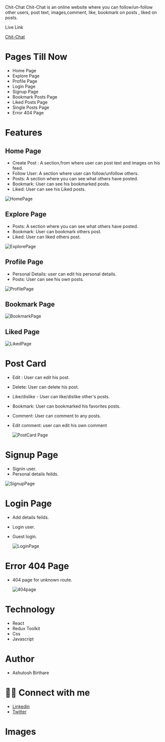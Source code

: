 Chit-Chat
Chit-Chat is an online website where you can follow/un-follow other users, post text, images,comment, like, bookmark on posts , liked on posts.

Live Link

[Chit-Chat](https://chit-chat-book.vercel.app/)

# Pages Till Now

* Home Page
* Explore Page
* Profile Page
* Login Page
* Signup Page
* Bookmark Posts Page
* Liked Posts Page
* Single Posts Page
* Error 404 Page


# Features

## Home Page

* Create Post : A section,from where user can post text and images on his feed.
* Follow User: A section where user can follow/unfollow others.
* Posts: A section where you can see what others have posted.
* Bookmark: User can see his bookmarked posts.
* Liked: User can see his Liked posts.

![HomePage](https://github.com/ashuashu2/ChitChatBook/assets/86846323/1ad97f1f-7776-42e8-9242-5aa37f4e20dc)


## Explore Page

* Posts: A section where you can see what others have posted.
* Bookmark: User can bookmark others post.
* Liked: User can liked others post.

 ![ExplorePage](https://github.com/ashuashu2/ChitChatBook/assets/86846323/b4b6f41b-2147-4006-8f85-1937d2d7da5e)



## Profile Page

* Personal Details: user can edit his personal details.
* Posts: User can see his own posts.

![ProfilePage](https://github.com/ashuashu2/ChitChatBook/assets/86846323/ade353da-fce2-4ece-9ee1-9710d102838c)


## Bookmark Page

![BookmarkPage](https://github.com/ashuashu2/ChitChatBook/assets/86846323/c99be719-eabe-414f-b924-ef72a619cdd4)


## Liked Page

![LikedPage](https://github.com/ashuashu2/ChitChatBook/assets/86846323/f6dd0869-eddc-4e03-9bfd-1bcbb25dabdd)


# Post Card

* Edit : User can edit his post.
* Delete: User can delete his post.
* Like/dislike - User can like/dislike other's posts.
* Bookmark: User can bookmarked his favorites posts.
* Comment: User can comment to any posts.
* Edit comment: user can edit his own comment

  ![PostCard Page](https://github.com/ashuashu2/ChitChatBook/assets/86846323/1c219352-f5af-4211-ba60-84dc05c2d8c1)


# Signup Page

* Signin user.
* Personal details feilds.

 ![SignupPage](https://github.com/ashuashu2/ChitChatBook/assets/86846323/45ebee86-a573-4ae0-a686-17604d87e2cf)


# Login Page

* Add details feilds.
* Login user.
* Guest login.

  ![LoginPage](https://github.com/ashuashu2/ChitChatBook/assets/86846323/24c721ed-ea46-4fbb-8931-6cd7bffd7d37)


# Error 404 Page

* 404 page for unknown route.

  ![404page](https://github.com/ashuashu2/ChitChatBook/assets/86846323/e091e68a-2232-42ba-b33b-1728e1a940a9)


# Technology
* React
* Redux Toolkit
* Css
* Javascript

# Author
* Ashutosh Birthare

# 👨‍💻 Connect with me
* [Linkedin](https://www.linkedin.com/in/ashutosh-birthare/)
* [Twitter](https://twitter.com/AshutoshBi49886)


# Images


